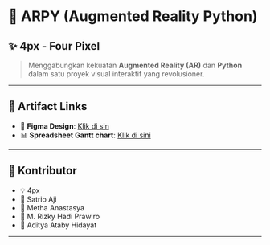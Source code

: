# 🎯 ARPY (Augmented Reality Python)

## ✨ 4px - Four Pixel

> Menggabungkan kekuatan **Augmented Reality (AR)** dan **Python** dalam satu proyek visual interaktif yang revolusioner.

---

## 🔗 Artifact Links

- 🎨 **Figma Design**: [Klik di sin](https://www.figma.com/design/gWKT7zBxwylaLBzschQVlQ/ARPY?node-id=0-1&t=uWamQoU1gd6bl1LK-1)
- 📊 **Spreadsheet Gantt chart**: [Klik di sini](https://docs.google.com/spreadsheets/d/1oQdrG_WEIawXh576PXIbAzzWUySZZHnDhO41yDDHOM8/edit?usp=sharing)

---
## 👥 Kontributor

- 💡 4px
- 📧 Satrio Aji
- 📧 Metha Anastasya
- 📧 M. Rizky Hadi Prawiro
- 📧 Aditya Ataby Hidayat
---
